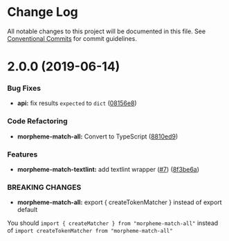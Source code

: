 # Change Log

All notable changes to this project will be documented in this file.
See [Conventional Commits](https://conventionalcommits.org) for commit guidelines.

# 2.0.0 (2019-06-14)


### Bug Fixes

* **api:** fix results `expected` to `dict` ([08156e8](https://github.com/azu/morpheme-match-all/commit/08156e8))


### Code Refactoring

* **morpheme-match-all:** Convert to TypeScript ([8810ed9](https://github.com/azu/morpheme-match-all/commit/8810ed9))


### Features

* **morpheme-match-textlint:** add textlint wrapper ([#7](https://github.com/azu/morpheme-match-all/issues/7)) ([8f3be6a](https://github.com/azu/morpheme-match-all/commit/8f3be6a))


### BREAKING CHANGES

* **morpheme-match-all:** export { createTokenMatcher } instead of export default

You should `import { createMatcher } from "morpheme-match-all"` instead of `import createTokenMatcher from "morpheme-match-all"`
